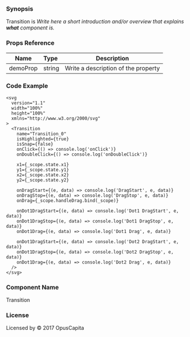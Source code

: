 ### Synopsis

Transition is 
*Write here a short introduction and/or overview that explains **what** component is.*

### Props Reference

| Name                           | Type                    | Description                                                 |
| ------------------------------ | :---------------------- | ----------------------------------------------------------- |
| demoProp                       | string                  | Write a description of the property                         |

### Code Example

```
<svg
  version="1.1"
  width="100%"
  height="100%"
  xmlns="http://www.w3.org/2000/svg"
>
  <Transition
    name="Transition_0"
    isHighlighted={true}
    isSnap={false}
    onClick={() => console.log('onClick')}
    onDoubleClick={() => console.log('onDoubleClick')}

    x1={_scope.state.x1}
    y1={_scope.state.y1}
    x2={_scope.state.x2}
    y2={_scope.state.y2}
    
    onDragStart={(e, data) => console.log('DragStart', e, data)} 
    onDragStop={(e, data) => console.log('DragStop', e, data)} 
    onDrag={_scope.handleDrag.bind(_scope)}
    
    onDot1DragStart={(e, data) => console.log('Dot1 DragStart', e, data)} 
    onDot1DragStop={(e, data) => console.log('Dot1 DragStop', e, data)} 
    onDot1Drag={(e, data) => console.log('Dot1 Drag', e, data)}
    
    onDot1DragStart={(e, data) => console.log('Dot2 DragStart', e, data)} 
    onDot1DragStop={(e, data) => console.log('Dot2 DragStop', e, data)} 
    onDot1Drag={(e, data) => console.log('Dot2 Drag', e, data)} 
  />
</svg>
```

### Component Name

Transition

### License

Licensed by © 2017 OpusCapita

